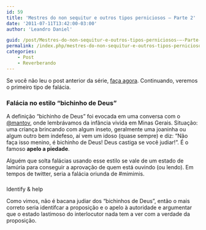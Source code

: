 ```yaml
---
id: 59
title: 'Mestres do non sequitur e outros tipos perniciosos – Parte 2'
date: '2011-07-11T13:42:00-03:00'
author: 'Leandro Daniel'

guid: /post/Mestres-do-non-sequitur-e-outros-tipos-perniciosos-–-Parte-2.aspx
permalink: /index.php/mestres-do-non-sequitur-e-outros-tipos-perniciosos-parte-2/
categories:
    - Post
    - Reverberando
---
```


Se você não leu o post anterior da série, [faça agora](http://www.leandrodaniel.com/post/Mestres-do-non-sequitur-e-outros-tipos-perniciosos-–-Parte-1). Continuando, veremos o primeiro tipo de falácia.

### Falácia no estilo “bichinho de Deus”

A definição “bichinho de Deus” foi evocada em uma conversa com o [@mantov](http://twitter.com/mantov), onde lembrávamos da infância vivida em Minas Gerais. Situação: uma criança brincando com algum inseto, geralmente uma joaninha ou algum outro bem indefeso, aí vem um idoso (quase sempre) e diz: “Não faça isso menino, é bichinho de Deus! Deus castiga se você judiar!”. É o famoso **apelo a piedade**.

Alguém que solta falácias usando esse estilo se vale de um estado de lamúria para conseguir a aprovação de quem está ouvindo (ou lendo). Em tempos de twitter, seria a falácia oriunda de #mimimis.

### <span class="hps" title="Click for alternate translations">  
Identify</span> <span class="hps" title="Click for alternate translations">&amp;</span> <span class="hps" title="Click for alternate translations">help</span>

Como vimos, não é bacana judiar dos “bichinhos de Deus”, então o mais correto seria identifcar a proposição e o apelo à autoridade e argumentar que o estado lastimoso do interlocutor nada tem a ver com a verdade da proposição.